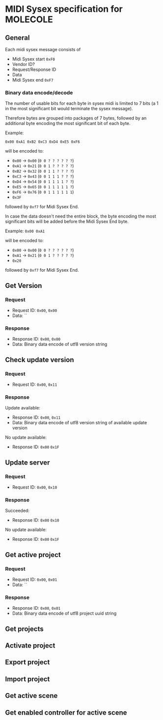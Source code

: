 # MIDI Sysex specification for MOLECOLE

## General

Each midi sysex message consists of
- Midi Sysex start `0xF0`
- Vendor ID?
- Request/Response ID
- Data
- Midi Sysex end `0xF7`

### Binary data encode/decode

The number of usable bits for each byte in sysex midi is limited to 7 bits (a 1 in the most significant bit would terminate the sysex message).

Therefore bytes are grouped into packages of 7 bytes, followed by an additional byte encoding the most significant bit of each byte.

Example:

`0x00 0xA1 0xB2 0xC3 0xD4 0xE5 0xF6`

will be encoded to:
- `0x00` -> `0x00` (`0 0 ? ? ? ? ? ?`)
- `0xA1` -> `0x21` (`0 0 1 ? ? ? ? ?`)
- `0xB2` -> `0x32` (`0 0 1 1 ? ? ? ?`)
- `0xC3` -> `0x43` (`0 0 1 1 1 ? ? ?`)
- `0xD4` -> `0x54` (`0 0 1 1 1 1 ? ?`)
- `0xE5` -> `0x65` (`0 0 1 1 1 1 1 ?`)
- `0xF6` -> `0x76` (`0 0 1 1 1 1 1 1`)
- `0x3F`

followed by `0xf7` for Midi Sysex End.


In case the data doesn't need the entire block, the byte encoding the most significant bits will be added before the Midi Sysex End byte.

Example:
`0x00 0xA1`

will be encoded to:
- `0x00` -> `0x00` (`0 0 ? ? ? ? ? ?`)
- `0xA1` -> `0x21` (`0 0 1 ? ? ? ? ?`)
- `0x20`

followed by `0xf7` for Midi Sysex End.

## Get Version

### Request
- Request ID: `0x00`, `0x00` 
- Data: ``

### Response
- Response ID: `0x00`, `0x00`
- Data: Binary data encode of utf8 version string

## Check update version
### Request
- Request ID: `0x00`, `0x11`

### Response
Update available:
- Response ID: `0x00`, `0x11`
- Data: Binary data encode of utf8 version string of available update version

No update available:
- Response ID: `0x00` `0x1F`

## Update server

### Request
- Request ID: `0x00`, `0x10`

### Response

Succeeded:
- Response ID: `0x00` `0x10`

No update available:
- Response ID: `0x00` `0x1F`

## Get active project

### Request
- Request ID: `0x00`, `0x01`
- Data: ``

### Response

- Response ID: `0x00`, `0x01`
- Data: Binary data encode of utf8 project uuid string

## Get projects

## Activate project

## Export project

## Import project

## Get active scene

## Get enabled controller for active scene